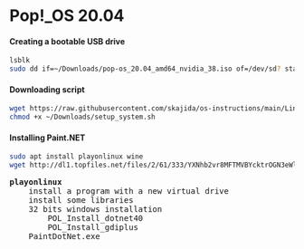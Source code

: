 # Pop!_OS 20.04

#### Creating a bootable USB drive

```bash
lsblk
sudo dd if=~/Downloads/pop-os_20.04_amd64_nvidia_38.iso of=/dev/sd? status=progress oflag=sync bs=16M
```

#### Downloading script
```bash
wget https://raw.githubusercontent.com/skajida/os-instructions/main/Linux/pop_os2004/setup_system.sh -P ~/Downloads
chmod +x ~/Downloads/setup_system.sh
```

#### Installing Paint.NET

```bash
sudo apt install playonlinux wine
wget http://dl1.topfiles.net/files/2/61/333/YXNhb2vr8MFTMVBYcktrOGN3eWl4SVVndTFLMkNTUzFBOXJHaDFNSXFSc2twaz06Ogt4ZF3zaspTfvAURvBIqHc/paintnet_3.5.11.exe -P ~/Downloads
```
<pre>
<b>playonlinux</b>
    install a program with a new virtual drive
    install some libraries
    32 bits windows installation
        POL_Install_dotnet40
        POL_Install_gdiplus
    PaintDotNet.exe
</pre>

